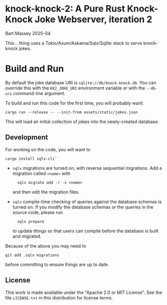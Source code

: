 # knock-knock-2: A Pure Rust Knock-Knock Joke Webserver, iteration 2
Bart Massey 2025-04

This… thing uses a Tokio/Axum/Askama/Sqlx/Sqlite stack to
serve knock-knock jokes.

# Build and Run

By default the joke database URI is
`sqlite://db/knock-knock.db`. You can override this with the
`KK2_JOKE_URI` environment variable or with the `--db-uri`
command-line argument.

To build and run this code for the first time, you will
probably want:

    cargo run --release -- --init-from assets/static/jokes.json

This will load an initial collection of jokes into the
newly-created database.

## Development

For working on the code, you will want to

    cargo install sqlx-cli`

* `sqlx` migrations are turned on, with reverse
  sequential migrations. Add a migration called `<name>` with

        sqlx migrate add -r -s <name>

  and then edit the migration files.

* `sqlx` compile-time checking of queries against
  the database schemas is turned on. If you modify the
  database schemas or the queries in the source code, please
  run

        sqlx prepare

  to update things so that users can compile before the
  database is built and migrated.

Because of the above you may need to

    git add .sqlx migrations

before committing to ensure things are up to date.

## License

This work is made available under the "Apache 2.0 or MIT
License". See the file `LICENSE.txt` in this distribution for
license terms.
